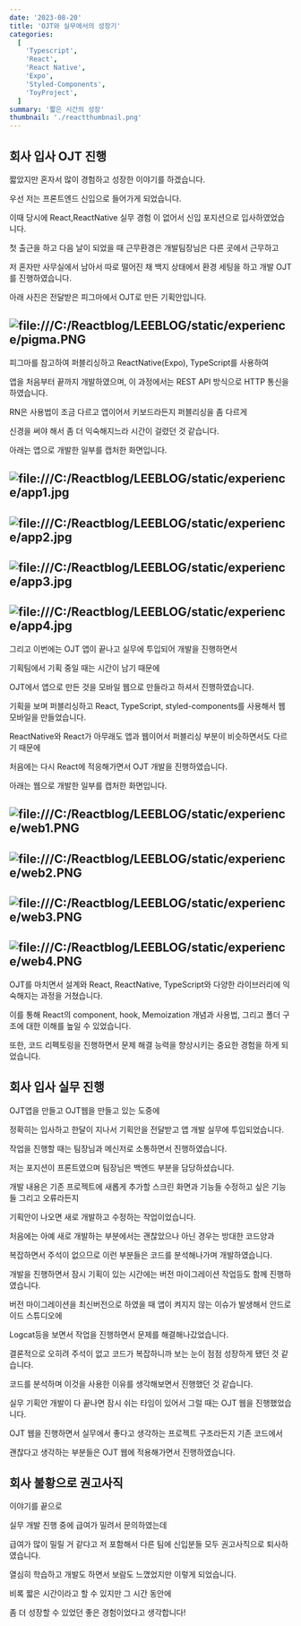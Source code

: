 ```yaml
---
date: '2023-08-20'
title: 'OJT와 실무에서의 성장기'
categories:
  [
    'Typescript',
    'React',
    'React Native',
    'Expo',
    'Styled-Components',
    'ToyProject',
  ]
summary: '짧은 시간의 성장'
thumbnail: './reactthumbnail.png'
---
```


## 회사 입사 OJT 진행

짧았지만 혼자서 많이 경험하고 성장한 이야기를 하겠습니다.

우선 저는 프론트엔드 신입으로 들어가게 되었습니다.

이때 당시에 React,ReactNative 실무 경험 이 없어서 신입 포지션으로 입사하였었습니다.

첫 출근을 하고 다음 날이 되었을 때 근무환경은 개발팀장님은 다른 곳에서 근무하고

저 혼자만 사무실에서 남아서 따로 떨어진 채 백지 상태에서 환경 세팅을 하고 개발 OJT를 진행하였습니다.

아래 사진은 전달받은 피그마에서 OJT로 만든 기획안입니다.

## ![file:///C:/Reactblog/LEEBLOG/static/experience/pigma.PNG](../static/experience/pigma.PNG)

피그마를 참고하여 퍼블리싱하고 ReactNative(Expo), TypeScript를 사용하여

앱을 처음부터 끝까지 개발하였으며, 이 과정에서는 REST API 방식으로 HTTP 통신을 하였습니다.

RN은 사용법이 조금 다르고 앱이어서 키보드라든지 퍼블리싱을 좀 다르게

신경을 써야 해서 좀 더 익숙해지느라 시간이 걸렸던 것 같습니다.

아래는 앱으로 개발한 일부를 캡처한 화면입니다.

## ![file:///C:/Reactblog/LEEBLOG/static/experience/app1.jpg](../static/experience/app1.jpg)

## ![file:///C:/Reactblog/LEEBLOG/static/experience/app2.jpg](../static/experience/app2.jpg)

## ![file:///C:/Reactblog/LEEBLOG/static/experience/app3.jpg](../static/experience/app3.jpg)

## ![file:///C:/Reactblog/LEEBLOG/static/experience/app4.jpg](../static/experience/app4.jpg)

그리고 이번에는 OJT 앱이 끝나고 실무에 투입되어 개발을 진행하면서

기획팀에서 기획 중일 때는 시간이 남기 때문에

OJT에서 앱으로 만든 것을 모바일 웹으로 만들라고 하셔서 진행하였습니다.

기획을 보며 퍼블리싱하고 React, TypeScript, styled-components를 사용해서 웹 모바일을 만들었습니다.

ReactNative와 React가 아무래도 앱과 웹이어서 퍼블리싱 부분이 비슷하면서도 다르기 때문에

처음에는 다시 React에 적응해가면서 OJT 개발을 진행하였습니다.

아래는 웹으로 개발한 일부를 캡처한 화면입니다.

## ![file:///C:/Reactblog/LEEBLOG/static/experience/web1.PNG](../static/experience/web1.PNG)

## ![file:///C:/Reactblog/LEEBLOG/static/experience/web2.PNG](../static/experience/web2.PNG)

## ![file:///C:/Reactblog/LEEBLOG/static/experience/web3.PNG](../static/experience/web3.PNG)

## ![file:///C:/Reactblog/LEEBLOG/static/experience/web4.PNG](../static/experience/web4.PNG)

OJT를 마치면서 설계와 React, ReactNative, TypeScript와 다양한 라이브러리에 익숙해지는 과정을 거쳤습니다.

이를 통해 React의 component, hook, Memoization 개념과 사용법, 그리고 폴더 구조에 대한 이해를 높일 수 있었습니다.

또한, 코드 리펙토링을 진행하면서 문제 해결 능력을 향상시키는 중요한 경험을 하게 되었습니다.

## 회사 입사 실무 진행

OJT앱을 만들고 OJT웹을 만들고 있는 도중에

정확히는 입사하고 한달이 지나서 기획안을 전달받고 앱 개발 실무에 투입되었습니다.

작업을 진행할 때는 팀장님과 메신저로 소통하면서 진행하였습니다.

저는 포지션이 프론트였으며 팀장님은 백엔드 부분을 담당하셨습니다.

개발 내용은 기존 프로젝트에 새롭게 추가할 스크린 화면과 기능들 수정하고 싶은 기능들 그리고 오류라든지

기획안이 나오면 새로 개발하고 수정하는 작업이었습니다.

처음에는 아예 새로 개발하는 부분에서는 괜찮았으나 아닌 경우는 방대한 코드양과

복잡하면서 주석이 없으므로 이런 부분들은 코드를 분석해나가며 개발하였습니다.

개발을 진행하면서 잠시 기획이 있는 시간에는 버전 마이그레이션 작업등도 함께 진행하였습니다.

버전 마이그레이션을 최신버전으로 하였을 때 앱이 켜지지 않는 이슈가 발생해서 안드로이드 스튜디오에

Logcat등을 보면서 작업을 진행하면서 문제를 해결해나갔었습니다.

결론적으로 오히려 주석이 없고 코드가 복잡하니까 보는 눈이 점점 성장하게 됐던 것 같습니다.

코드를 분석하며 이것을 사용한 이유를 생각해보면서 진행했던 것 같습니다.

실무 기획안 개발이 다 끝나면 잠시 쉬는 타임이 있어서 그럴 때는 OJT 웹을 진행했었습니다.

OJT 웹을 진행하면서 실무에서 좋다고 생각하는 프로젝트 구조라든지 기존 코드에서

괜찮다고 생각하는 부분들은 OJT 웹에 적용해가면서 진행하였습니다.

<!-- 아래는 진행하였던 프로젝트에 첫 화면입니다.

## ![file:///C:/Reactblog/LEEBLOG/static/experience/workinglevel.jpg](../static/experience/workinglevel.jpg) -->

## 회사 불황으로 권고사직

이야기를 끝으로

실무 개발 진행 중에 급여가 밀려서 문의하였는데

급여가 많이 밀릴 거 같다고 저 포함해서 다른 팀에 신입분들 모두 권고사직으로 퇴사하였습니다.

열심히 학습하고 개발도 하면서 보람도 느꼈었지만 이렇게 되었습니다.

비록 짧은 시간이라고 할 수 있지만 그 시간 동안에

좀 더 성장할 수 있었던 좋은 경험이었다고 생각합니다!
